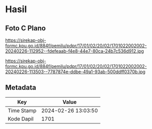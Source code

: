 # Hasil

## Foto C Plano

https://sirekap-obj-formc.kpu.go.id/884f/pemilu/pdpr/17/01/02/20/02/1701022002002-20240226-112952--fdefeaab-f4e8-44e7-80ca-24b7c536d912.jpg

https://sirekap-obj-formc.kpu.go.id/884f/pemilu/pdpr/17/01/02/20/02/1701022002002-20240226-113503--7787874e-ddbe-49a1-93ab-500ddff0370b.jpg


## Metadata

| Key        | Value               |
| ---------- | ------------------- |
| Time Stamp | 2024-02-26 13:03:50 |
| Kode Dapil | 1701                |



